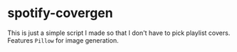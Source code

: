 # spotify-covergen
This is just a simple script I made so that I don't have to pick playlist covers. Features `Pillow` for image generation.

